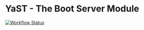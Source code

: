 # YaST - The Boot Server Module #

[![Workflow Status](https://github.com/yast/yast-boot-server/workflows/CI/badge.svg?branch=master)](
https://github.com/yast/yast-boot-server/actions?query=branch%3Amaster)
